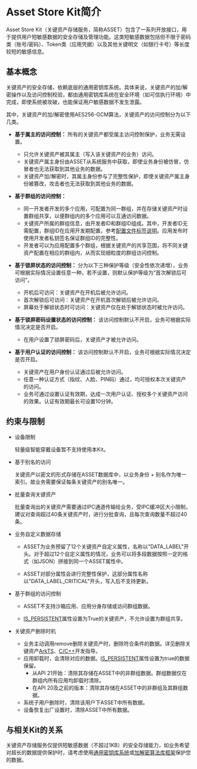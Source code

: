 # Asset Store Kit简介

<!--Kit: Asset Store Kit-->
<!--Subsystem: Security-->
<!--Owner: @JeremyXu-->
<!--Designer: @skye_you-->
<!--Tester: @nacyli-->
<!--Adviser: @zengyawen-->

Asset Store Kit（关键资产存储服务，简称ASSET）包含了一系列开放接口，用于提供用户短敏感数据的安全存储及管理功能。这类短敏感数据包括但不限于密码类（账号/密码）、Token类（应用凭据）以及其他关键明文（如银行卡号）等长度较短的敏感信息。

## 基本概念

关键资产的安全存储，依赖底层的通用密钥库系统。具体来说，关键资产的加/解密操作以及访问控制校验，都由通用密钥库系统在安全环境（如可信执行环境）中完成，即使系统被攻破，也能保证用户敏感数据不发生泄露。

其中，关键资产的加/解密使用AES256-GCM算法，关键资产的访问控制分为以下几类。

- **基于属主的访问控制：** 所有的关键资产都受属主访问控制保护，业务无需设置。
  - 只允许关键资产被其属主（写入该关键资产的业务）访问。
  - 关键资产属主身份由ASSET从系统服务中获取，即使业务身份被仿冒，仿冒者也无法获取到其他业务的数据。
  - 关键资产加/解密时，其属主身份参与了完整性保护，即使关键资产属主身份被篡改，攻击者也无法获取到其他业务的数据。

- **基于群组的访问控制：**
  - 同一开发者开发的多个应用，可配置为同一群组，并在存储关键资产时设置群组共享，以便群组内的多个应用可以互通访问数据。
  - 关键资产所属的群组信息，由开发者ID和群组ID组成。其中，开发者ID无需配置，群组ID在应用开发期配置，参考[配置文件标签说明](../../quick-start/app-configuration-file.md#配置文件标签)。应用发布时使用开发者私钥签名保证群组ID的完整性。
  - 开发者可以为应用配置多个群组，根据关键资产的共享范围，将不同关键资产配置在相应的群组内，从而实现细粒度的群组访问控制。

- **基于锁屏状态的访问控制：** 分为以下三种保护等级（安全性依次递增），业务可根据实际情况设置任意一种，若不设置，则默认保护等级为“首次解锁后可访问”。
  - 开机后可访问：关键资产在开机后被允许访问。
  - 首次解锁后可访问：关键资产在开机首次解锁后被允许访问。
  - 屏幕处于解锁状态时可访问：关键资产仅在处于解锁状态时被允许访问。

- **基于锁屏密码设置状态的访问控制：** 该访问控制默认不开启，业务可根据实际情况决定是否开启。
  - 在用户设置了锁屏密码后，关键资产才被允许访问。

- **基于用户认证的访问控制：** 该访问控制默认不开启，业务可根据实际情况决定是否开启。
  - 关键资产在用户身份认证通过后被允许访问。
  - 任意一种认证方式（指纹、人脸、PIN码）通过，均可授权本次关键资产的访问。
  - 业务可通过设置认证有效期，达成一次用户认证、授权多个关键资产访问的效果。认证有效期最长可设置10分钟。

## 约束与限制

- 设备限制

  轻量级智能穿戴设备暂不支持使用本Kit。

- 基于别名的访问

  关键资产以密文的形式存储在ASSET数据库中，以业务身份 + 别名作为唯一索引。故业务需要保证每条关键资产的别名唯一。

- 批量查询关键资产

  批量查询出的关键资产需要通过IPC通道传输给业务，受IPC缓冲区大小限制，建议对查询超过40条关键资产时，进行分批查询，且每次查询数量不超过40条。

- 业务自定义数据存储

  - ASSET为业务预留了12个关键资产自定义属性，名称以"DATA_LABEL"开头。对于超过12个自定义属性的情况，业务可以将多段数据按照一定的格式（如JSON）拼接到同一个ASSET属性中。

  - ASSET对部分属性会进行完整性保护，这部分属性名称以"DATA_LABEL_CRITICAL"开头，写入后不支持更新。

- 基于群组的访问控制

  - ASSET不支持沙箱应用、应用分身存储或访问群组数据。

  - [IS_PERSISTENT](../../reference/apis-asset-store-kit/js-apis-asset.md#tag)属性设置为True的关键资产，不允许设置为群组共享。

- 关键资产删除时机
  - 业务主动调用remove删除关键资产时，删除符合条件的数据。详见删除关键资产[ArkTS](asset-js-remove.md)、[C/C++](asset-native-remove.md)开发指导。
  - 应用卸载时，会清除对应的数据。[IS_PERSISTENT](../../reference/apis-asset-store-kit/js-apis-asset.md#tag)属性设置为true的数据保留。
     - 从API 21开始：清除其存储在ASSET中的非群组数据。群组数据仅在群组内所有应用均卸载时清除。
     - 在API 20及之前的版本：清除其存储在ASSET中的非群组及其群组数据。
  - 系统子用户删除时，清除该用户下ASSET中所有数据。
  - 设备恢复出厂设置时，清除ASSET中所有数据。

## 与相关Kit的关系

关键资产存储服务仅提供短敏感数据（不超过1KB）的安全存储能力，如业务希望对超长的数据提供保护时，请考虑使用[通用密钥库系统](../UniversalKeystoreKit/huks-overview.md)或[加解密算法库框架](../CryptoArchitectureKit/crypto-architecture-kit-intro.md)保护您的数据。